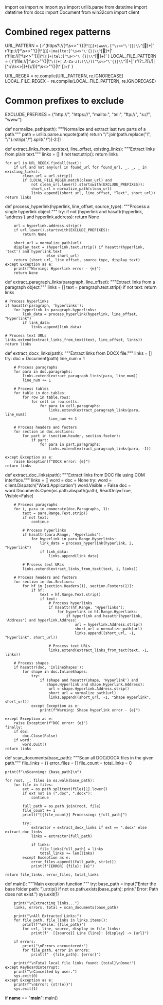 import os
import re
import sys
import urllib.parse
from datetime import datetime
from docx import Document
from win32com import client

# Combined regex patterns
URL_PATTERN = (
    r'(https?://[^\s<>"\'{}|\\^`[]+|www\.[^\s<>"\'{}|\\^`[]+|'
    r'ftp://[^\s<>"\'{}|\\^`[]+|mailto:[^\s<>"\'{}|\\^`[]+|'
    r'file://[^\s<>"\'{}|\\^`[]+|tel:[^\s<>"\'{}|\\^`[]+)'
)
LOCAL_FILE_PATTERN = (
    r'(file://[^\s<>"\'{}|\\^`\]]+|[A-Za-z]:[\\/][^\s<>"\'{}|\\^`\]]+|'
    r'(?:\.\.?[\\/]|[^:/\\\s<>|]+[\\/])[^\s<>"\'{}|\\^`\]]+)'
)

URL_REGEX = re.compile(URL_PATTERN, re.IGNORECASE)
LOCAL_FILE_REGEX = re.compile(LOCAL_FILE_PATTERN, re.IGNORECASE)

# Common prefixes to exclude
EXCLUDE_PREFIXES = ("http://", "https://", "mailto:", "tel:", "ftp://", "s://", "www.")

def normalize_path(path):
    """Normalize and extract last two parts of a path."""
    path = urllib.parse.unquote(path)
    return "/".join(path.replace("\\", "/").rstrip("/").split("/")[-2:])

def extract_links_from_text(text, line_offset, existing_links):
    """Extract links from plain text."""
    links = []
    if not text.strip():
        return links

    for url in URL_REGEX.findall(text):
        if url and not any(url in found_url for found_url, _, _, _ in existing_links):
            clean_url = url.strip()
            if (LOCAL_FILE_REGEX.match(clean_url) and 
                not clean_url.lower().startswith(EXCLUDE_PREFIXES)):
                short_url = normalize_path(clean_url)
                links.append((short_url, line_offset, "Text", short_url))
    return links

def process_hyperlink(hyperlink, line_offset, source_type):
    """Process a single hyperlink object."""
    try:
        if not (hyperlink and hasattr(hyperlink, 'address') and hyperlink.address):
            return None

        url = hyperlink.address.strip()
        if url.lower().startswith(EXCLUDE_PREFIXES):
            return None

        short_url = normalize_path(url)
        display_text = (hyperlink.text.strip() if hasattr(hyperlink, 'text') and hyperlink.text 
                       else short_url)
        return (short_url, line_offset, source_type, display_text)
    except Exception as e:
        print(f"Warning: Hyperlink error - {e}")
        return None

def extract_paragraph_links(paragraph, line_offset):
    """Extract links from a paragraph object."""
    links = []
    text = paragraph.text.strip()
    if not text:
        return links

    # Process hyperlinks
    if hasattr(paragraph, 'hyperlinks'):
        for hyperlink in paragraph.hyperlinks:
            link_data = process_hyperlink(hyperlink, line_offset, "Hyperlink")
            if link_data:
                links.append(link_data)

    # Process text URLs
    links.extend(extract_links_from_text(text, line_offset, links))
    return links

def extract_docx_links(path):
    """Extract links from DOCX file."""
    links = []
    try:
        doc = Document(path)
        line_num = 1

        # Process paragraphs
        for para in doc.paragraphs:
            links.extend(extract_paragraph_links(para, line_num))
            line_num += 1

        # Process tables
        for table in doc.tables:
            for row in table.rows:
                for cell in row.cells:
                    for para in cell.paragraphs:
                        links.extend(extract_paragraph_links(para, line_num))
                        line_num += 1

        # Process headers and footers
        for section in doc.sections:
            for part in (section.header, section.footer):
                if part:
                    for para in part.paragraphs:
                        links.extend(extract_paragraph_links(para, -1))

    except Exception as e:
        raise Exception(f"DOCX error: {e}")
    return links

def extract_doc_links(path):
    """Extract links from DOC file using COM interface."""
    links = []
    word = doc = None
    try:
        word = client.Dispatch("Word.Application")
        word.Visible = False
        doc = word.Documents.Open(os.path.abspath(path), ReadOnly=True, Visible=False)

        # Process paragraphs
        for i, para in enumerate(doc.Paragraphs, 1):
            text = para.Range.Text.strip()
            if not text:
                continue

            # Process hyperlinks
            if hasattr(para.Range, 'Hyperlinks'):
                for hyperlink in para.Range.Hyperlinks:
                    link_data = process_hyperlink(hyperlink, i, "Hyperlink")
                    if link_data:
                        links.append(link_data)

            # Process text URLs
            links.extend(extract_links_from_text(text, i, links))

        # Process headers and footers
        for section in doc.Sections:
            for hf in [section.Headers(1), section.Footers(1)]:
                if hf:
                    text = hf.Range.Text.strip()
                    if text:
                        # Process hyperlinks
                        if hasattr(hf.Range, 'Hyperlinks'):
                            for hyperlink in hf.Range.Hyperlinks:
                                if hyperlink and hasattr(hyperlink, 'Address') and hyperlink.Address:
                                    url = hyperlink.Address.strip()
                                    short_url = normalize_path(url)
                                    links.append((short_url, -1, "Hyperlink", short_url))

                        # Process text URLs
                        links.extend(extract_links_from_text(text, -1, links))

        # Process shapes
        if hasattr(doc, 'InlineShapes'):
            for shape in doc.InlineShapes:
                try:
                    if (shape and hasattr(shape, 'Hyperlink') and 
                       shape.Hyperlink and shape.Hyperlink.Address):
                        url = shape.Hyperlink.Address.strip()
                        short_url = normalize_path(url)
                        links.append((short_url, -1, "Shape Hyperlink", short_url))
                except Exception as e:
                    print(f"Warning: Shape hyperlink error - {e}")

    except Exception as e:
        raise Exception(f"DOC error: {e}")
    finally:
        if doc:
            doc.Close(False)
        if word:
            word.Quit()
    return links

def scan_documents(base_path):
    """Scan all DOC/DOCX files in the given path."""
    file_links = {}
    error_files = []
    file_count = total_links = 0

    print(f"\nScanning: {base_path}\n")

    for root, _, files in os.walk(base_path):
        for file in files:
            ext = os.path.splitext(file)[1].lower()
            if ext not in (".doc", ".docx"):
                continue

            full_path = os.path.join(root, file)
            file_count += 1
            print(f"[{file_count}] Processing: {full_path}")

            try:
                extractor = extract_docx_links if ext == ".docx" else extract_doc_links
                links = extractor(full_path)
                
                if links:
                    file_links[full_path] = links
                    total_links += len(links)
            except Exception as e:
                error_files.append((full_path, str(e)))
                print(f"[ERROR] {file}: {e}")

    return file_links, error_files, total_links

def main():
    """Main execution function."""
    try:
        base_path = input("Enter the base folder path: ").strip()
        if not os.path.exists(base_path):
            print("Error: Path does not exist.")
            sys.exit(1)

        print("\nExtracting links...")
        links, errors, total = scan_documents(base_path)

        print("\nAll Extracted Links:")
        for file_path, file_links in links.items():
            print(f"\nFile: {file_path}")
            for url, line, source, display in file_links:
                print(f"  [{source}] Line {line}: {display} -> {url}")

        if errors:
            print("\nErrors encountered:")
            for file_path, error in errors:
                print(f"  {file_path}: {error}")

        print(f"\nTotal local file links found: {total}\nDone!")
    except KeyboardInterrupt:
        print("\nCancelled by user.")
        sys.exit(0)
    except Exception as e:
        print(f"\nError: {str(e)}")
        sys.exit(1)

if __name__ == "__main__":
    main()
